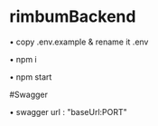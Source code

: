 # rimbumBackend

• copy .env.example & rename it .env

• npm i

• npm start

#Swagger

• swagger url : "baseUrl:PORT"